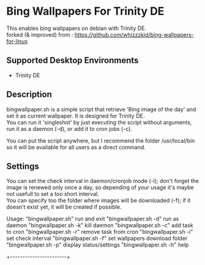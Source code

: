 # Bing Wallpapers For Trinity DE
This enables bing wallpapers on debian with Trinity DE.  
forked (& improved) from : https://github.com/whizzzkid/bing-wallpapers-for-linux

## Supported Desktop Environments

- Trinity DE

## Description
bingwallpaper.sh is a simple script that retrieve 'Bing image of the day' and set it as current wallpaper. It is designed for Trinity DE.  
You can run it 'singleshot' by just executing the script without arguments, run it as a daemon (-d), or add it to cron jobs (-c).  
  
You can put the script anywhere, but I recommend the folder /usr/local/bin so it will be available for all users as a direct command.  
  
## Settings
You can set the check interval in daemon/cronjob mode (-i); don't forget the image is renewed only once a day, so depending of your usage it's maybe not usefull to set a too short interval.  
You can specify too the folder where images will be downloaded (-f); if it doesn't exist yet, it will be created if possible.  
    
  
Usage:
 "bingwallpaper.sh"       run and exit
 "bingwallpaper.sh -d"    run as daemon
 "bingwallpaper.sh -k"    kill daemon
 "bingwallpaper.sh -c"    add task to cron
 "bingwallpaper.sh -r"    remove task from cron
 "bingwallpaper.sh -i"    set check interval
 "bingwallpaper.sh -f"    set wallpapers download folder
 "bingwallpaper.sh -p"    display status/settings
 "bingwallpaper.sh -h"    help
  
  
+-----------------------+

